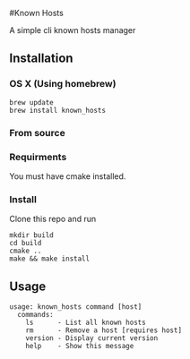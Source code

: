 #Known Hosts

A simple cli known hosts manager

## Installation

### OS X (Using homebrew)

```
brew update
brew install known_hosts
```

### From source

### Requirments

You must have cmake installed.

### Install

Clone this repo and run

```
mkdir build
cd build
cmake ..
make && make install
```

## Usage

```
usage: known_hosts command [host]
  commands:
    ls      - List all known hosts
    rm      - Remove a host [requires host]
    version - Display current version
    help    - Show this message
```